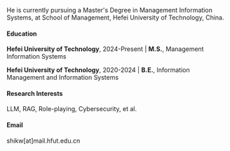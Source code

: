 He is currently pursuing a Master's Degree in Management Information Systems, at School of Management, Hefei University of Technology, China.

#### Education

**Hefei University of Technology**, 2024-Present | **M.S.**, Management Information Systems

**Hefei University of Technology**, 2020-2024 | **B.E.**, Information Management and Information Systems

#### Research Interests
LLM, RAG, Role-playing, Cybersecurity, et al.

#### Email 
shikw[at]mail.hfut.edu.cn
